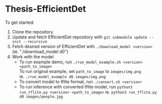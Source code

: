 # Thesis-EfficientDet

To get started:

1) Clone the repository
2) Update and fetch EfficientDet repository with `git submodule update --init --recursive`
3) Fetch desired version of EfficientDet with `./download_model <version>`  
   (ie. "./download_model d0")
4) Work with the model  
    * To run example demo, run `./run_model_example.sh <version> <path_to_image>`  
        To run original example, set `path_to_image` to `images/img.png`  
        ie. `./run_model_example d0 images/img.png`  
    * To convert model to tflite format, run `./convert.sh <version>`  
    * To run inference with converted tflite model, run `python3 run_tflite.py <version> <path_to_image>`
        ie. `python3 run_tflite.py d0 images/people.jpg`   

